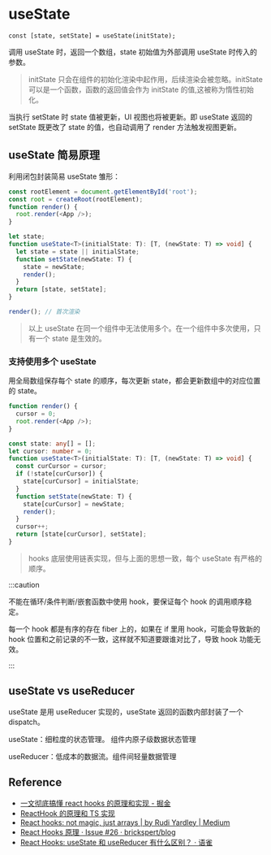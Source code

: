 # useState

`const [state, setState] = useState(initState);`

调用 useState 时，返回一个数组，state 初始值为外部调用 useState 时传入的参数。

> initState 只会在组件的初始化渲染中起作用，后续渲染会被忽略。initState 可以是一个函数，函数的返回值会作为 initState 的值,这被称为惰性初始化。

当执行 setState 时 state 值被更新，UI 视图也将被更新。即 useState 返回的 setState 既更改了 state 的值，也自动调用了 render 方法触发视图更新。

## useState 简易原理

利用闭包封装简易 useState 雏形：

```ts
const rootElement = document.getElementById('root');
const root = createRoot(rootElement);
function render() {
  root.render(<App />);
}

let state;
function useState<T>(initialState: T): [T, (newState: T) => void] {
  let state = state || initialState;
  function setState(newState: T) {
    state = newState;
    render();
  }
  return [state, setState];
}

render(); // 首次渲染
```

> 以上 useState 在同一个组件中无法使用多个。在一个组件中多次使用，只有一个 state 是生效的。

### 支持使用多个 useState

用全局数组保存每个 state 的顺序，每次更新 state，都会更新数组中的对应位置的 state。

```ts
function render() {
  cursor = 0;
  root.render(<App />);
}

const state: any[] = [];
let cursor: number = 0;
function useState<T>(initialState: T): [T, (newState: T) => void] {
  const curCursor = cursor;
  if (!state[curCursor]) {
    state[curCursor] = initialState;
  }
  function setState(newState: T) {
    state[curCursor] = newState;
    render();
  }
  cursor++;
  return [state[curCursor], setState];
}
```

> hooks 底层使用链表实现，但与上面的思想一致，每个 useState 有严格的顺序。

:::caution

不能在循环/条件判断/嵌套函数中使用 hook，要保证每个 hook 的调用顺序稳定。

每一个 hook 都是有序的存在 fiber 上的，如果在 if 里用 hook，可能会导致新的 hook 位置和之前记录的不一致，这样就不知道要跟谁对比了，导致 hook 功能无效。

:::

## useState vs useReducer

useState 是用 useReducer 实现的，useState 返回的函数内部封装了一个 dispatch。

useState：细粒度的状态管理。 组件内原子级数据状态管理

useReducer：低成本的数据流。组件间轻量数据管理

## Reference

- [一文彻底搞懂 react hooks 的原理和实现 - 掘金](https://juejin.cn/post/6844903975838285838?share_token=d898bae0-23c6-4467-80f6-b41a345732d2#heading-1)
- [ReactHook 的原理和 TS 实现](https://gist.github.com/dongyuanxin/4281ee21eafdc0197d6ddea27bfbdbfd)
- [React hooks: not magic, just arrays | by Rudi Yardley | Medium](https://medium.com/@ryardley/react-hooks-not-magic-just-arrays-cd4f1857236e)
- [React Hooks 原理 · Issue #26 · brickspert/blog](https://github.com/brickspert/blog/issues/26)
- [React Hooks: useState 和 useReducer 有什么区别？ · 语雀](https://www.yuque.com/lxylona/note/knwwpt)
